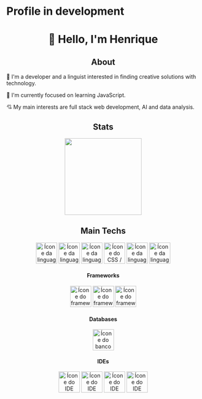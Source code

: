 # Profile in development

<div> <!-- Presentation -->
    <h1 align="center">👋 Hello, I'm Henrique</h1>
    <h2 align="center">About</h2>
    <p>📖 I'm a developer and a linguist interested in finding creative solutions with technology.</p>
    <p>🌱 I'm currently focused on learning JavaScript.</p>
    <p>💘 My main interests are full stack web development, AI and data analysis.</p>
</div>

<div align="center"> <!-- Most used languages -->
    <article>
        <h2>Stats</h2>
        <img 
            height="200em" 
            src="https://github-readme-stats.vercel.app/api/top-langs/?username=HenriqueMN&layout=compact&langs_count=7&theme=catppuccin_latte"/>
    </article>
    <article>
        <h2>Main Techs</h2>
            <img 
                alt="Ícone da linguagem Java / Java language icon" 
                height="55" width="55" 
                src="https://cdn.jsdelivr.net/gh/devicons/devicon@latest/icons/java/java-original.svg" 
            />
            <img 
                alt="Ícone da linguagem R / R language icon" 
                height="55" width="55" 
                src="https://cdn.jsdelivr.net/gh/devicons/devicon@latest/icons/r/r-original.svg" 
            />
            <img 
                alt="Ícone da linguagem HTML5 / HTML5 language icon"
                height="55" width="55" 
                src="https://cdn.jsdelivr.net/gh/devicons/devicon@latest/icons/html5/html5-original.svg" 
            />
            <img 
                alt="Ícone do CSS / CSS icon" 
                height="55" width="55" 
                src="https://cdn.jsdelivr.net/gh/devicons/devicon@latest/icons/css3/css3-original.svg" 
            />
            <img 
                alt="Ícone da linguagem JavaScript / JavaScript language icon" 
                height="55" width="55" 
                src="https://cdn.jsdelivr.net/gh/devicons/devicon@latest/icons/javascript/javascript-original.svg" 
            />
            <img 
                alt="Ícone da linguagem JavaScript / JavaScript language icon" 
                height="55" width="55" 
                src="https://cdn.jsdelivr.net/gh/devicons/devicon@latest/icons/typescript/typescript-original.svg" 
            />
        <h4>Frameworks</h4>
        <img 
            alt="Ícone do framework Spring / Spring framework icon" 
            height="55" width="55" 
            src="https://cdn.jsdelivr.net/gh/devicons/devicon@latest/icons/spring/spring-original.svg" 
        />
        <img 
            alt="Ícone do framework React / React framework icon" 
            height="55" width="55" 
            src="https://cdn.jsdelivr.net/gh/devicons/devicon@latest/icons/react/react-original.svg" 
        />
        <img 
            alt="Ícone do framework Angular / Angular framework icon" 
            height="55" width="55" 
            src="https://cdn.jsdelivr.net/gh/devicons/devicon@latest/icons/angular/angular-original.svg"
        />
        <h4>Databases</h4>
        <img 
            alt="Ícone do banco de dados MySQL / MySQL database icon" 
            height="55" width="55" 
            src="https://cdn.jsdelivr.net/gh/devicons/devicon@latest/icons/mysql/mysql-original.svg"
        />
        <h4>IDEs</h4>
        <img 
            alt="Ícone do IDE VSCode / VSCode IDE icon" 
            height="55" width="55" 
            src="https://cdn.jsdelivr.net/gh/devicons/devicon@latest/icons/vscode/vscode-original.svg"
        />
        <img 
            alt="Ícone do IDE Eclipse / Eclipse IDE icon" 
            height="55" width="55" 
            src="https://cdn.jsdelivr.net/gh/devicons/devicon@latest/icons/eclipse/eclipse-original.svg"
        />
        <img 
            alt="Ícone do IDE RStudio / RStudio IDE icon" 
            height="55" width="55" 
            src="https://cdn.jsdelivr.net/gh/devicons/devicon@latest/icons/rstudio/rstudio-original.svg"
        />
        <img 
            alt="Ícone do IDE NetBeans / NetBeans IDE icon" 
            height="55" width="55" 
            src="https://netbeans.apache.org/_/images/apache-netbeans.svg"
        />
  </article>
</div>
